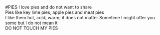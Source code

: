 #PIES
I love pies and do not want to share	
Pies like key lime pies, apple pies and meat pies	
I like them hot, cold, warm; it does not matter	
Sometime I might offer you some but I do not mean it	
DO NOT TOUCH MY PIES	
